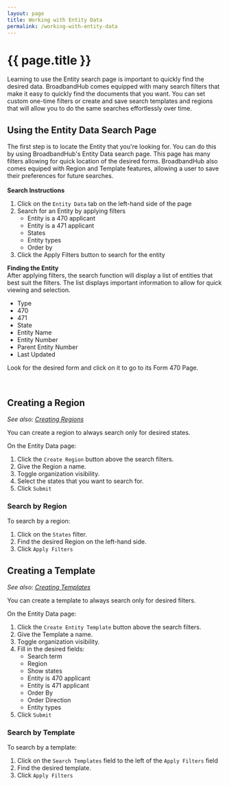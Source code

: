 ```yaml
---
layout: page
title: Working with Entity Data
permalink: /working-with-entity-data
---
```


# {{ page.title }}
Learning to use the Entity search page is important to quickly find the desired data. BroadbandHub comes equipped with many search filters that make it easy to quickly find the documents that you want. You can set custom one-time filters or create and save search templates and regions that will allow you to do the same searches effortlessly over time. 
<br>

## Using the Entity Data Search Page
The first step is to locate the Entity that you're looking for. You can do this by using BroadbandHub's Entity Data search page. This page has many filters allowing for quick location of the desired forms. BroadbandHub also comes equiped with Region and Template features, allowing a user to save their preferences for future searches.\
<br>
**Search Instructions**
1. Click on the `Entity Data` tab on the left-hand side of the page
2. Search for an Entity by applying filters
    - Entity is a 470 applicant
    - Entity is a 471 applicant
    - States
    - Entity types
    - Order by
3. Click the Apply Filters button to search for the entity

**Finding the Entity**\
After applying filters, the search function will display a list of entities that best suit the filters.
The list displays important information to allow for quick viewing and selection.
- Type
- 470
- 471
- State
- Entity Name
- Entity Number
- Parent Entity Number
- Last Updated

Look for the desired form and click on it to go to its Form 470 Page.

<br>

## Creating a Region
*See also: [Creating Regions](https://help.broadbandhub.us/creating-regions)*

You can create a region to always search only for desired states.

On the Entity Data page:
1. Click the `Create Region` button above the search filters.
2. Give the Region a name.
3. Toggle organization visibility.
4. Select the states that you want to search for.
5. Click `Submit`

### Search by Region
To search by a region:
1. Click on the `States` filter.
2. Find the desired Region on the left-hand side.
3. Click `Apply Filters`

## Creating a Template
*See also: [Creating Templates](https://help.broadbandhub.us/creating-templates)*

You can create a template to always search only for desired filters.

On the Entity Data page:
1. Click the `Create Entity Template` button above the search filters.
2. Give the Template a name.
3. Toggle organization visibility.
4. Fill in the desired fields:
    - Search term
    - Region
    - Show states
    - Entity is 470 applicant
    - Entity is 471 applicant
    - Order By
    - Order Direction
    - Entity types
5. Click `Submit`

### Search by Template
To search by a template:
1. Click on the `Search Templates` field to the left of the `Apply Filters` field
2. Find the desired template.
3. Click `Apply Filters`
